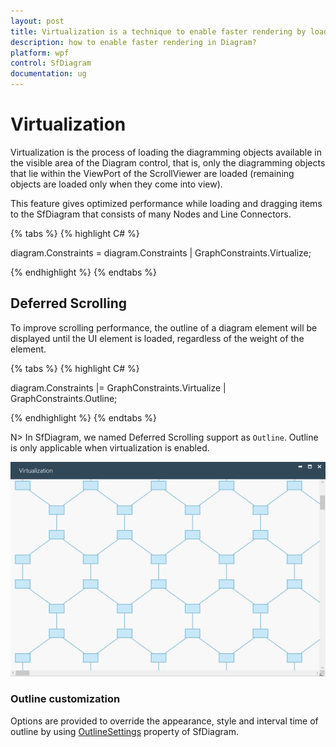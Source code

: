 ```yaml
---
layout: post
title: Virtualization is a technique to enable faster rendering by loading only object that lies in viewport area of scrollviewer.
description: how to enable faster rendering in Diagram?
platform: wpf
control: SfDiagram
documentation: ug
---
```


# Virtualization

Virtualization is the process of loading the diagramming objects available in the visible area of the Diagram control, that is, only the diagramming objects that lie within the ViewPort of the ScrollViewer are loaded (remaining objects are loaded only when they come into view).

This feature gives optimized performance while loading and dragging items to the SfDiagram that consists of many Nodes and Line Connectors.

{% tabs %}
{% highlight C# %}

diagram.Constraints = diagram.Constraints | GraphConstraints.Virtualize;

{% endhighlight %}
{% endtabs %}

## Deferred Scrolling

To improve scrolling performance, the outline of a diagram element will be displayed until the UI element is loaded, regardless of the weight of the element. 

{% tabs %}
{% highlight C# %}

diagram.Constraints |= GraphConstraints.Virtualize | GraphConstraints.Outline;

{% endhighlight %}
{% endtabs %}

N> In SfDiagram, we named Deferred Scrolling support as `Outline`. Outline is only applicable when virtualization is enabled.

![](Virtualization_images/Virtualization_img1.gif)

### Outline customization

Options are provided to override the appearance, style and interval time of outline by using [OutlineSettings](https://help.syncfusion.com/cr/cref_files/wpf/Syncfusion.SfDiagram.WPF~Syncfusion.UI.Xaml.Diagram.OutlineSettings_members.html) property of SfDiagram.